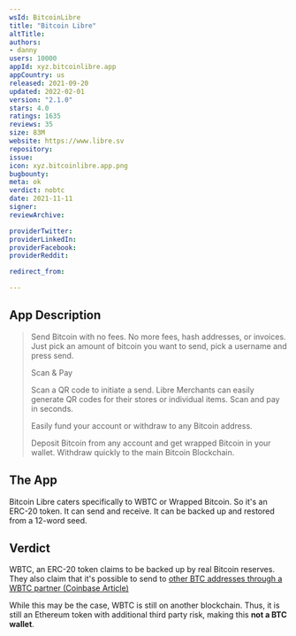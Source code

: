 ```yaml
---
wsId: BitcoinLibre
title: "Bitcoin Libre"
altTitle: 
authors:
- danny
users: 10000
appId: xyz.bitcoinlibre.app
appCountry: us
released: 2021-09-20
updated: 2022-02-01
version: "2.1.0"
stars: 4.0
ratings: 1635
reviews: 35
size: 83M
website: https://www.libre.sv
repository: 
issue: 
icon: xyz.bitcoinlibre.app.png
bugbounty: 
meta: ok
verdict: nobtc
date: 2021-11-11
signer: 
reviewArchive:

providerTwitter: 
providerLinkedIn: 
providerFacebook: 
providerReddit: 

redirect_from:

---
```


## App Description

> Send Bitcoin with no fees.
> No more fees, hash addresses, or invoices. Just pick an amount of bitcoin you want to send, pick a username and press send.
>
> Scan & Pay
>
> Scan a QR code to initiate a send. Libre Merchants can easily generate QR codes for their stores or individual items. Scan and pay in seconds.
>
> Easily fund your account or withdraw to any Bitcoin address.
>
> Deposit Bitcoin from any account and get wrapped Bitcoin in your wallet. Withdraw quickly to the main Bitcoin Blockchain.

## The App

Bitcoin Libre caters specifically to WBTC or Wrapped Bitcoin. So it's an ERC-20 token. It can send and receive. It can be backed up and restored from a 12-word seed.

## Verdict

WBTC, an ERC-20 token claims to be backed up by real Bitcoin reserves. They also claim that it's possible to send to [other BTC addresses through a WBTC partner (Coinbase Article)](https://help.coinbase.com/en/coinbase/getting-started/crypto-education/wbtc)

While this may be the case, WBTC is still on another blockchain. Thus, it is still an Ethereum token with additional third party risk, making this **not a BTC wallet**.
